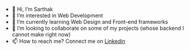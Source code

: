 - 👋 Hi, I’m Sarthak
- 👀 I’m interested in Web Development
- 🌱 I’m currently learning Web Design and Front-end frameworks
- 💞️ I’m looking to collaborate on some of my projects (whose backend I cannot make right now)
- 📫 How to reach me? Connect me on <a href="https://www.linkedin.com/in/sarthak-gupta-webdev/">Linkedin

<!---
sarthakg043/sarthakg043 is a ✨ special ✨ repository because its `README.md` (this file) appears on your GitHub profile.
You can click the Preview link to take a look at your changes.
--->
